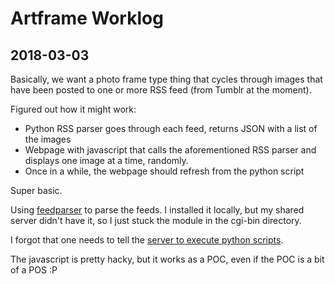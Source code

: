 # Artframe Worklog

## 2018-03-03

Basically, we want a photo frame type thing that cycles through images that have been posted to one or more RSS feed (from Tumblr at the moment).

Figured out how it might work:

- Python RSS parser goes through each feed, returns JSON with a list of the images
- Webpage with javascript that calls the aforementioned RSS parser and displays one image at a time, randomly.
- Once in a while, the webpage should refresh from the python script

Super basic.

Using [feedparser](https://github.com/kurtmckee/feedparser/tree/5.2.0) to parse the feeds. I installed it locally, but my shared server didn't have it, so I just stuck the module in the cgi-bin directory.

I forgot that one needs to tell the [server to execute python scripts](https://stackoverflow.com/questions/6351028/how-to-execute-python-cgi-script).

The javascript is pretty hacky, but it works as a POC, even if the POC is a bit of a POS :P